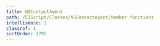 ```yaml
---
title: NSContactAgent
path: /EJScript/Classes/NSContactAgent/Member functions
intellisense: 1
classref: 1
sortOrder: 1795
---
```





